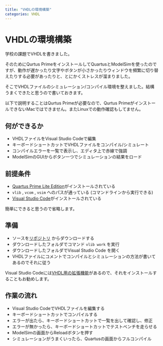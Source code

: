 ```yaml
---
title: "VHDLの環境構築"
categories: VHDL
---
```


# VHDLの環境構築

学校の課題でVHDLを書きました。

そのためにQurtus PrimeをインストールしてQuartusとModelSimを使ったのですが、動作が遅かったり文字やボタンが小さかったりウィンドウを頻繁に切り替えたりする必要があったりと、とにかくストレスが溜まりました。

そこでVHDLファイルのシミュレーション/コンパイル環境を整えました。結構うまくできたと思うので書いておきます。

以下で説明することはQurtus Primeが必要なので、Qurtus PrimeがインストールできないMacではできません。またLinuxでの動作確認もしてません。

## 何ができるか

- VHDLファイルをVisual Studio Codeで編集
- キーボードショートカットでVHDLファイルをコンパイル/シミュレート
- コンパイルエラーを一覧で表示し、エディタ上で赤線で強調
- ModelSimのGUIからボタン一つでシミュレーションの結果をロード

## 前提条件

- [Quartus Prime Lite Edition](https://www.altera.co.jp/products/design-software/fpga-design/quartus-prime/download.html)がインストールされている
- ```vlib``` , ```vcom``` , ```vsim``` へのパスが通っている (コマンドラインから実行できる)
- [Visual Studio Code](https://code.visualstudio.com/)がインストールされている

簡単にできると思うので省略します。


## 準備

- ソースを[リポジトリ](https://github.com/yuki67/VSCodeProjectTemplate_VHDL:embed:cite)
からダウンロードする
- ダウンロードしたフォルダでコマンド ```vlib work``` を実行
- ダウンロードしたフォルダでVisual Studio Code を開く
- VHDLファイルにコメントでコンパイルとシミュレーションの方法が書いてあるのでそれに従う

Visual Studio Codeには[VHDL用の拡張機能](https://marketplace.visualstudio.com/items?itemName=mshr-h.VHDL)があるので、それをインストールすることもお勧めします。

## 作業の流れ

- Visual Studio CodeでVHDLファイルを編集する
- キーボードショートカットでコンパイルする
- エラーが出たら、キーボードショートカットで一覧を出して確認し、修正
- エラーが無かったら、キーボードショートカットでテストベンチを走らせる
- ModelSimの画面からReloadボタンを押す
- シミュレーションがうまくいったら、Quartusの画面からフルコンパイル
